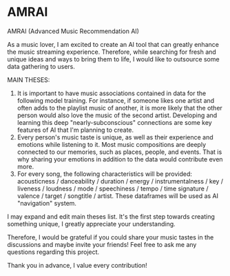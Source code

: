 # AMRAI
AMRAI (Advanced Music Recommendation AI)
 
 
As a music lover, I am excited to create an AI tool that can greatly enhance the music streaming experience. 
Therefore, while searching for fresh and unique ideas and ways to bring them to life, I would like to outsource some data gathering to users.


MAIN THESES:
1. It is important to have music associations contained in data for the following model training. For instance, if someone likes one artist and often adds to the playlist music of another, it is more likely that the other person would also love the music of the second artist. Developing and learning this deep "nearly-subconscious" connections are some key features of AI that I'm planning to create.
2. Every person's music taste is unique, as well as their experience and emotions while listening to it. Most music compositions are deeply connected to our memories, such as places, people, and events. That is why sharing your emotions in addition to the data would contribute even more.
3.	For every song, the following characteristics will be provided: acousticness / danceability / duration / energy /	instrumentalness /	key /	liveness /	loudness /	mode /	speechiness /	tempo / time signature /	valence /	target /	songtitle /	artist. These dataframes will be used as AI "navigation" system.


I may expand and edit main theses list. It's the first step towards creating something unique, I greatly appreciate your understanding.


Therefore, I would be grateful if you could share your music tastes in the discussions and maybe invite your friends! Feel free to ask me any questions regarding this project.


Thank you in advance, I value every contribution!

